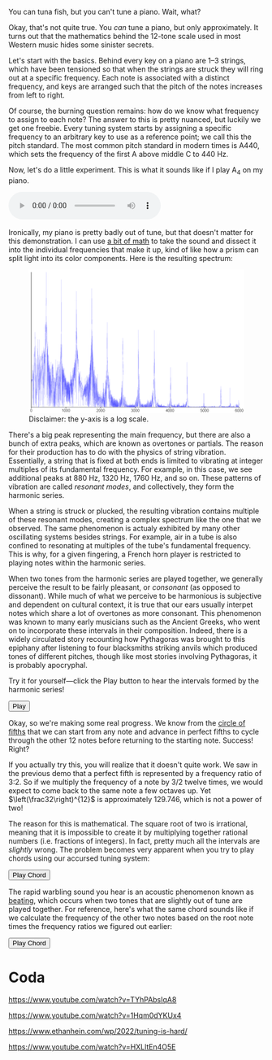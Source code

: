 You can tuna fish, but you can't tune a piano. Wait, what?

Okay, that's not quite true. You *can* tune a piano, but only approximately. It turns out that the mathematics behind the 12-tone scale used in most Western music hides some sinister secrets.

Let's start with the basics. Behind every key on a piano are 1&ndash;3 strings, which have been tensioned so that when the strings are struck they will ring out at a specific frequency. Each note is associated with a distinct frequency, and keys are arranged such that the pitch of the notes increases from left to right.

Of course, the burning question remains: how do we know what frequency to assign to each note? The answer to this is pretty nuanced, but luckily we get one freebie. Every tuning system starts by assigning a specific frequency to an arbitrary key to use as a reference point; we call this the pitch standard. The most common pitch standard in modern times is A440, which sets the frequency of the first A above middle C to 440 Hz.

Now, let's do a little experiment. This is what it sounds like if I play A<sub>4</sub> on my piano.

<audio controls src="a4.mp3"></audio>

Ironically, my piano is pretty badly out of tune, but that doesn't matter for this demonstration. I can use [a bit of math](https://en.wikipedia.org/wiki/Fourier_transform) to take the sound and dissect it into the individual frequencies that make it up, kind of like how a prism can split light into its color components. Here is the resulting spectrum:

<figure>
    <img src="spectrum.png" alt="spectral power distribution of piano note">
    <figcaption>Disclaimer: the y-axis is a log scale.</figcaption>
</figure>

There's a big peak representing the main frequency, but there are also a bunch of extra peaks, which are known as overtones or partials. The reason for their production has to do with the physics of string vibration. Essentially, a string that is fixed at both ends is limited to vibrating at integer multiples of its fundamental frequency. For example, in this case, we see additional peaks at 880 Hz, 1320 Hz, 1760 Hz, and so on. These patterns of vibration are called *resonant modes*, and collectively, they form the harmonic series.

When a string is struck or plucked, the resulting vibration contains multiple of these resonant modes, creating a complex spectrum like the one that we observed. The same phenomenon is actualy exhibited by many other oscillating systems besides strings. For example, air in a tube is also confined to resonating at multiples of the tube's fundamental frequency. This is why, for a given fingering, a French horn player is restricted to playing notes within the harmonic series. 

When two tones from the harmonic series are played together, we generally perceive the result to be fairly pleasant, or *consonant* (as opposed to dissonant). While much of what we perceive to be harmonious is subjective and dependent on cultural context, it is true that our ears usually interpet notes which share a lot of overtones as more consonant. This phenomenon was known to many early musicians such as the Ancient Greeks, who went on to incorporate these intervals in their composition. Indeed, there is a widely circulated story recounting how Pythagoras was brought to this epiphany after listening to four blacksmiths striking anvils which produced tones of different pitches, though like most stories involving Pythagoras, it is probably apocryphal.

Try it for yourself&mdash;click the Play button to hear the intervals formed by the harmonic series!

<button onclick="play()">Play</button>

<canvas id="harmonics" width="640" height="500"></canvas>

<script src="main.js"></script>

Okay, so we're making some real progress. We know from the [circle of fifths](https://en.wikipedia.org/wiki/Circle_of_fifths) that we can start from any note and advance in perfect fifths to cycle through the other 12 notes before returning to the starting note. Success! Right?

If you actually try this, you will realize that it doesn't quite work. We saw in the previous demo that a perfect fifth is represented by a frequency ratio of 3:2. So if we multiply the frequency of a note by 3/2 twelve times, we would expect to come back to the same note a few octaves up. Yet $\left(\frac32\right)^{12}$ is approximately $129.746$, which is not a power of two!

The reason for this is mathematical. The square root of two is irrational, meaning that it is impossible to create it by multiplying together rational numbers (i.e. fractions of integers). In fact, pretty much all the intervals are *slightly* wrong. The problem becomes very apparent when you try to play chords using our accursed tuning system:

<button onclick="playChordJust()">Play Chord</button>

The rapid warbling sound you hear is an acoustic phenomenon known as [beating](https://en.wikipedia.org/wiki/Beat_(acoustics)), which occurs when two tones that are slightly out of tune are played together. For reference, here's what the same chord sounds like if we calculate the frequency of the other two notes based on the root note times the frequency ratios we figured out earlier:

<button onclick="playChordPerfect()">Play Chord</button>

# Coda

https://www.youtube.com/watch?v=TYhPAbsIqA8

https://www.youtube.com/watch?v=1Hqm0dYKUx4

https://www.ethanhein.com/wp/2022/tuning-is-hard/

https://www.youtube.com/watch?v=HXLltEn4O5E